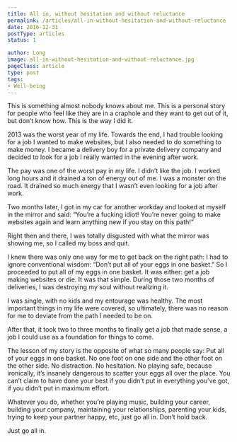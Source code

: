 ```yaml
---
title: All in, without hesitation and without reluctance
permalink: /articles/all-in-without-hesitation-and-without-reluctance
date: 2016-12-31
postType: articles
status: 1

author: Long
image: all-in-without-hesitation-and-without-reluctance.jpg
pageClass: article
type: post
tags:
- Well-being
---
```


This is something almost nobody knows about me. This is a personal story for people who feel like they are in a craphole and they want to get out of it, but don’t know how. This is the way I did it.

2013 was the worst year of my life. Towards the end, I had trouble looking for a job I wanted to make websites, but I also needed to do something to make money. I became a delivery boy for a private delivery company and decided to look for a job I really wanted in the evening after work.

The pay was one of the worst pay in my life. I didn’t like the job. I worked long hours and it drained a ton of energy out of me. I was a monster on the road. It drained so much energy that I wasn’t even looking for a job after work.

Two months later, I got in my car for another workday and looked at myself in the mirror and said: “You’re a fucking idiot! You’re never going to make websites again and learn anything new if you stay on this path!”

Right then and there, I was totally disgusted with what the mirror was showing me, so I called my boss and quit.

I knew there was only one way for me to get back on the right path: I had to ignore conventional wisdom: “Don’t put all of your eggs in one basket.” So I proceeded to put all of my eggs in one basket. It was either: get a job making websites or die. It was that simple. During those two months of deliveries, I was destroying my soul without realizing it.

I was single, with no kids and my entourage was healthy. The most important things in my life were covered, so ultimately, there was no reason for me to deviate from the path I needed to be on.

After that, it took two to three months to finally get a job that made sense, a job I could use as a foundation for things to come.

The lesson of my story is the opposite of what so many people say: Put all of your eggs in one basket. No one foot on one side and the other foot on the other side. No distraction. No hesitation. No playing safe, because ironically, it’s insanely dangerous to scatter your eggs all over the place. You can’t claim to have done your best if you didn’t put in everything you’ve got, if you didn’t put in maximum effort.

Whatever you do, whether you’re playing music, building your career, building your company, maintaining your relationships, parenting your kids, trying to keep your partner happy, etc, just go all in. Don’t hold back.

Just go all in.
